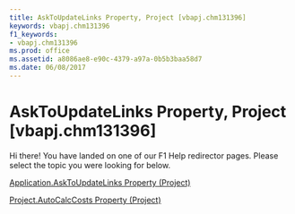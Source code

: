 ```yaml
---
title: AskToUpdateLinks Property, Project [vbapj.chm131396]
keywords: vbapj.chm131396
f1_keywords:
- vbapj.chm131396
ms.prod: office
ms.assetid: a8086ae8-e90c-4379-a97a-0b5b3baa58d7
ms.date: 06/08/2017
---
```



# AskToUpdateLinks Property, Project [vbapj.chm131396]

Hi there! You have landed on one of our F1 Help redirector pages. Please select the topic you were looking for below.

[Application.AskToUpdateLinks Property (Project)](http://msdn.microsoft.com/library/669aacdc-3e0a-031b-0fea-2becd7aab67f%28Office.15%29.aspx)

[Project.AutoCalcCosts Property (Project)](http://msdn.microsoft.com/library/fa9e27f9-7f7c-63f3-83c5-e2e0fc2ddfc7%28Office.15%29.aspx)


